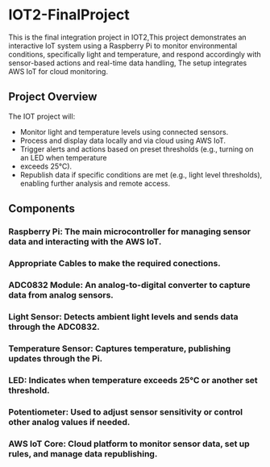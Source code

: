 # IOT2-FinalProject
This is the final integration project in IOT2,This project demonstrates an interactive IoT system using a Raspberry Pi to monitor environmental conditions, specifically light and temperature, and respond accordingly with sensor-based actions and real-time data handling, The setup integrates AWS IoT for cloud monitoring.

## Project Overview
The IOT project will:  
- Monitor light and temperature levels using connected sensors.
- Process and display data locally and via cloud using AWS IoT.
- Trigger alerts and actions based on preset thresholds (e.g., turning on an LED when temperature 
- exceeds 25°C).
- Republish data if specific conditions are met (e.g., light level thresholds), enabling further analysis and remote access.

## Components
### Raspberry Pi: The main microcontroller for managing sensor data and interacting with the AWS IoT.
### Appropriate Cables to make the required conections.
### ADC0832 Module: An analog-to-digital converter to capture data from analog sensors.
### Light Sensor: Detects ambient light levels and sends data through the ADC0832.
### Temperature Sensor: Captures temperature, publishing updates through the Pi.
### LED: Indicates when temperature exceeds 25°C or another set threshold.
### Potentiometer: Used to adjust sensor sensitivity or control other analog values if needed.
### AWS IoT Core: Cloud platform to monitor sensor data, set up rules, and manage data republishing.

